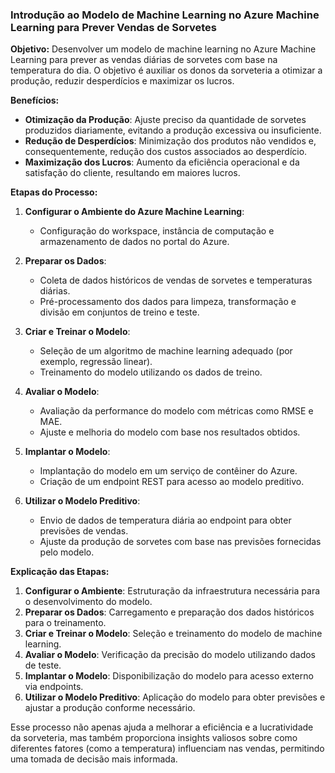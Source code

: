 
### Introdução ao Modelo de Machine Learning no Azure Machine Learning para Prever Vendas de Sorvetes

**Objetivo:**
Desenvolver um modelo de machine learning no Azure Machine Learning para prever as vendas diárias de sorvetes com base na temperatura do dia. O objetivo é auxiliar os donos da sorveteria a otimizar a produção, reduzir desperdícios e maximizar os lucros.

**Benefícios:**
- **Otimização da Produção**: Ajuste preciso da quantidade de sorvetes produzidos diariamente, evitando a produção excessiva ou insuficiente.
- **Redução de Desperdícios**: Minimização dos produtos não vendidos e, consequentemente, redução dos custos associados ao desperdício.
- **Maximização dos Lucros**: Aumento da eficiência operacional e da satisfação do cliente, resultando em maiores lucros.

**Etapas do Processo:**

1. **Configurar o Ambiente do Azure Machine Learning**:
   - Configuração do workspace, instância de computação e armazenamento de dados no portal do Azure.

2. **Preparar os Dados**:
   - Coleta de dados históricos de vendas de sorvetes e temperaturas diárias.
   - Pré-processamento dos dados para limpeza, transformação e divisão em conjuntos de treino e teste.

3. **Criar e Treinar o Modelo**:
   - Seleção de um algoritmo de machine learning adequado (por exemplo, regressão linear).
   - Treinamento do modelo utilizando os dados de treino.

4. **Avaliar o Modelo**:
   - Avaliação da performance do modelo com métricas como RMSE e MAE.
   - Ajuste e melhoria do modelo com base nos resultados obtidos.

5. **Implantar o Modelo**:
   - Implantação do modelo em um serviço de contêiner do Azure.
   - Criação de um endpoint REST para acesso ao modelo preditivo.

6. **Utilizar o Modelo Preditivo**:
   - Envio de dados de temperatura diária ao endpoint para obter previsões de vendas.
   - Ajuste da produção de sorvetes com base nas previsões fornecidas pelo modelo.

**Explicação das Etapas:**
1. **Configurar o Ambiente**: Estruturação da infraestrutura necessária para o desenvolvimento do modelo.
2. **Preparar os Dados**: Carregamento e preparação dos dados históricos para o treinamento.
3. **Criar e Treinar o Modelo**: Seleção e treinamento do modelo de machine learning.
4. **Avaliar o Modelo**: Verificação da precisão do modelo utilizando dados de teste.
5. **Implantar o Modelo**: Disponibilização do modelo para acesso externo via endpoints.
6. **Utilizar o Modelo Preditivo**: Aplicação do modelo para obter previsões e ajustar a produção conforme necessário.

Esse processo não apenas ajuda a melhorar a eficiência e a lucratividade da sorveteria, mas também proporciona insights valiosos sobre como diferentes fatores (como a temperatura) influenciam nas vendas, permitindo uma tomada de decisão mais informada.
